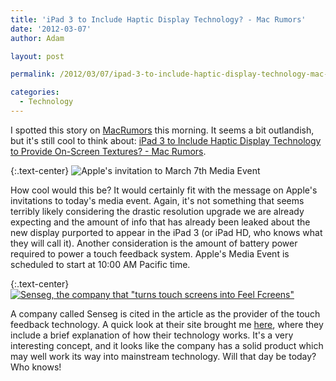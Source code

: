 ```yaml
---
title: 'iPad 3 to Include Haptic Display Technology? - Mac Rumors'
date: '2012-03-07'
author: Adam

layout: post

permalink: /2012/03/07/ipad-3-to-include-haptic-display-technology-mac-rumors/

categories:
  - Technology
---
```


I spotted this story on [MacRumors](http://www.macrumors.com) this morning. It
seems a bit outlandish, but it's still cool to think about: [iPad 3 to Include
Haptic Display Technology to Provide On-Screen Textures? - Mac
Rumors](http://www.macrumors.com/2012/03/07/ipad-3-to-include-haptic-display-technology-to-provide-on-screen-textures/).

{:.text-center}
<img
  src="{{ '/assets/img/2012/apple_touch_event.jpg' | relative_url }}"
  srcset="{{ '/assets/img/2012/apple_touch_event@2x.jpg' | relative_url }} 2x"
  alt="Apple's invitation to March 7th Media Event"
  class="img-fluid"
/>

How cool would this be? It would certainly fit with the message on Apple's
invitations to today's media event. Again, it's not something that seems
terribly likely considering the drastic resolution upgrade we are already
expecting and the amount of info that has already been leaked about the new
display purported to appear in the iPad 3 (or iPad HD, who knows what they will
call it). Another consideration is the amount of battery power required to power
a touch feedback system. Apple's Media Event is scheduled to start at 10:00 AM
Pacific time.

{:.text-center}
[
<img
  src="{{ '/assets/img/2012/senseg_haptic_banner.jpg' | relative_url }}"
  srcset="{{ '/assets/img/2012/senseg_haptic_banner@2x.jpg' | relative_url }} 2x"
  alt="Senseg, the company that &quot;turns touch screens into Feel Fcreens&quot;"
  class="img-fluid"
/>
](https://senseg.com)

A company called Senseg is cited in the article as the provider of the touch
feedback technology. A quick look at their site brought me
[here](http://senseg.com/technology/senseg-technology), where they include a
brief explanation of how their technology works. It's a very interesting
concept, and it looks like the company has a solid product which may well work
its way into mainstream technology. Will that day be today? Who knows!
